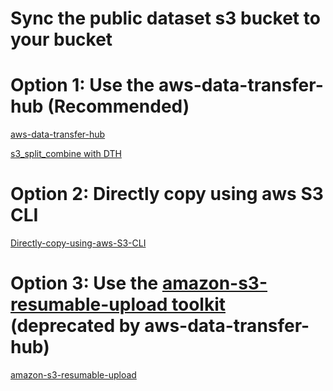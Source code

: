 # Sync the public dataset s3 bucket to your bucket

# Option 1: Use the aws-data-transfer-hub (Recommended)

[aws-data-transfer-hub](aws-data-replication-hub.md)

[s3_split_combine with DTH](s3_split_combine_DTH.md)

# Option 2: Directly copy using aws S3 CLI

[Directly-copy-using-aws-S3-CLI](Directly-copy-using-aws-S3-CLI.md)

# Option 3: Use the [amazon-s3-resumable-upload toolkit](https://github.com/aws-samples/amazon-s3-resumable-upload) (deprecated by aws-data-transfer-hub)

[amazon-s3-resumable-upload](amazon-s3-resumable-upload.md)